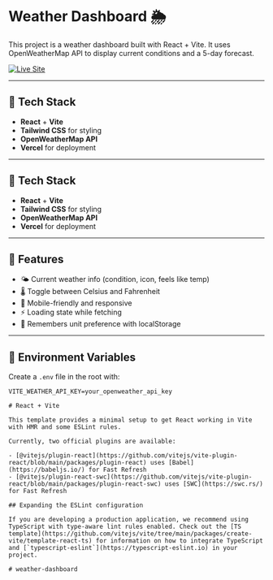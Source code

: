 # Weather Dashboard 🌦️

This project is a weather dashboard built with React + Vite. It uses OpenWeatherMap API to display current conditions and a 5-day forecast.

[![Live Site](https://img.shields.io/badge/Live-Vercel-black?logo=vercel)](https://weather-dashboard-three-indol.vercel.app)

---

## 🔧 Tech Stack

- **React** + **Vite**
- **Tailwind CSS** for styling
- **OpenWeatherMap API**
- **Vercel** for deployment

------

## 🔧 Tech Stack

- **React** + **Vite**
- **Tailwind CSS** for styling
- **OpenWeatherMap API**
- **Vercel** for deployment

---

## 🚀 Features

- 🌤️ Current weather info (condition, icon, feels like temp)
- 🌡️ Toggle between Celsius and Fahrenheit
- 📱 Mobile-friendly and responsive
- ⚡ Loading state while fetching
- 🧠 Remembers unit preference with localStorage

---

## 🔑 Environment Variables

Create a `.env` file in the root with:

```env
VITE_WEATHER_API_KEY=your_openweather_api_key

# React + Vite

This template provides a minimal setup to get React working in Vite with HMR and some ESLint rules.

Currently, two official plugins are available:

- [@vitejs/plugin-react](https://github.com/vitejs/vite-plugin-react/blob/main/packages/plugin-react) uses [Babel](https://babeljs.io/) for Fast Refresh
- [@vitejs/plugin-react-swc](https://github.com/vitejs/vite-plugin-react/blob/main/packages/plugin-react-swc) uses [SWC](https://swc.rs/) for Fast Refresh

## Expanding the ESLint configuration

If you are developing a production application, we recommend using TypeScript with type-aware lint rules enabled. Check out the [TS template](https://github.com/vitejs/vite/tree/main/packages/create-vite/template-react-ts) for information on how to integrate TypeScript and [`typescript-eslint`](https://typescript-eslint.io) in your project.

# weather-dashboard
